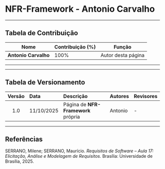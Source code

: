 # NFR-Framework - Antonio Carvalho

---

## Tabela de Contribuição

| Nome | Contribuição (%) | Função |
|------|------------------|--------|
| **Antonio Carvalho** | 100% | Autor desta página |

---

---

## Tabela de Versionamento

| Versão | Data | Descrição | Autores | Revisores |
|:------:|:-----------|:-------------------------------------------|:--------|:-----------|
| 1.0 | 11/10/2025 | Página de **NFR-Framework** própria | Antonio | - |

---

## Referências  

SERRANO, Milene; SERRANO, Maurício. *Requisitos de Software – Aula 17: Elicitação, Análise e Modelagem de Requisitos.* Brasília: Universidade de Brasília, 2025.